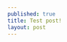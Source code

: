 ```yaml
---
published: true
title: Test post!
layout: post
---
```

<script type="text/javascript" src="//www.google.com/trends/embed.js?hl=en-GB&cat=0-174-1227-1299&q=deeplearning4j,+theano,+tensorflow,+keras&date=1/2010+73m&cmpt=q&tz=Etc/GMT%2B4&tz=Etc/GMT%2B4&content=1&cid=TIMESERIES_GRAPH_0&export=5&w=500&h=330"></script>